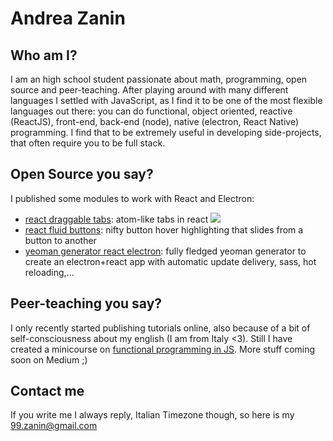 # Andrea Zanin
## Who am I?
I am an high school student passionate about math, programming, open source and peer-teaching. After playing around with many different languages I settled with JavaScript, as I find it to be one of the most flexible languages out there: you can do functional, object oriented, reactive (ReactJS), front-end, back-end (node), native (electron, React Native) programming. I find that to be extremely useful in developing side-projects, that often require you to be full stack.

## Open Source you say?
I published some modules to work with React and Electron:
- [react draggable tabs](https://github.com/ZaninAndrea/react-draggable-tabs): atom-like tabs in react
![](https://github.com/ZaninAndrea/react-draggable-tabs/blob/master/screenshot.png?raw=true)
- [react fluid buttons](https://github.com/ZaninAndrea/react-fluid-buttons): nifty button hover highlighting that slides from a button to another
- [yeoman generator react electron](https://github.com/ZaninAndrea/generator-react-electron): fully fledged yeoman generator to create an electron+react app with automatic update delivery, sass, hot reloading,...

## Peer-teaching you say?
I only recently started publishing tutorials online, also because of a bit of self-consciousness about my english (I am from Italy <3). Still I have created a minicourse on [functional programming in JS](https://tech.io/playgrounds/2980/practical-introduction-to-functional-programming-with-js/pure-functions).
More stuff coming soon on Medium ;)

## Contact me
If you write me I always reply, Italian Timezone though, so here is my [99.zanin@gmail.com](mailto://99.zanin@gmail.com)
